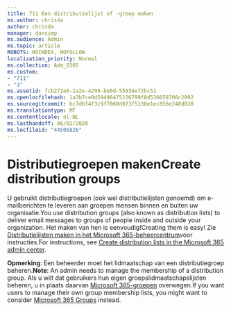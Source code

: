 ```yaml
---
title: 711 Een distributielijst of -groep maken
ms.author: chrisda
author: chrisda
manager: dansimp
ms.audience: Admin
ms.topic: article
ROBOTS: NOINDEX, NOFOLLOW
localization_priority: Normal
ms.collection: Adm_O365
ms.custom:
- "711"
- "3"
ms.assetid: fcb272e6-1a2e-4299-be0d-55934e72bc51
ms.openlocfilehash: 1a3b7ce9d59496475156799f8d536659700c2992
ms.sourcegitcommit: bc7d6f4f3c9f7060d073f5130e1ec856e248d020
ms.translationtype: MT
ms.contentlocale: nl-NL
ms.lasthandoff: 06/02/2020
ms.locfileid: "44505826"
---
```

# <a name="create-distribution-groups"></a><span data-ttu-id="e04d2-102">Distributiegroepen maken</span><span class="sxs-lookup"><span data-stu-id="e04d2-102">Create distribution groups</span></span>

<span data-ttu-id="e04d2-103">U gebruikt distributiegroepen (ook wel distributielijsten genoemd) om e-mailberichten te leveren aan groepen mensen binnen en buiten uw organisatie.</span><span class="sxs-lookup"><span data-stu-id="e04d2-103">You use distribution groups (also known as distribution lists) to deliver email messages to groups of people inside and outside your organization.</span></span> <span data-ttu-id="e04d2-104">Het maken van hen is eenvoudig!</span><span class="sxs-lookup"><span data-stu-id="e04d2-104">Creating them is easy!</span></span> <span data-ttu-id="e04d2-105">Zie [Distributielijsten maken in het Microsoft 365-beheercentrum](https://docs.microsoft.com/microsoft-365/admin/setup/create-distribution-lists)voor instructies.</span><span class="sxs-lookup"><span data-stu-id="e04d2-105">For instructions, see [Create distribution lists in the Microsoft 365 admin center](https://docs.microsoft.com/microsoft-365/admin/setup/create-distribution-lists).</span></span>

<span data-ttu-id="e04d2-106">**Opmerking**: Een beheerder moet het lidmaatschap van een distributiegroep beheren.</span><span class="sxs-lookup"><span data-stu-id="e04d2-106">**Note**: An admin needs to manage the membership of a distribution group.</span></span> <span data-ttu-id="e04d2-107">Als u wilt dat gebruikers hun eigen groepslidmaatschapslijsten beheren, u in plaats daarvan [Microsoft 365-groepen](https://support.office.com/article/b565caa1-5c40-40ef-9915-60fdb2d97fa2) overwegen.</span><span class="sxs-lookup"><span data-stu-id="e04d2-107">If you want users to manage their own group membership lists, you might want to consider [Microsoft 365 Groups](https://support.office.com/article/b565caa1-5c40-40ef-9915-60fdb2d97fa2) instead.</span></span>
